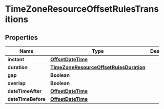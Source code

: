 # TimeZoneResourceOffsetRulesTransitions

## Properties
Name | Type | Description | Notes
------------ | ------------- | ------------- | -------------
**instant** | [**OffsetDateTime**](OffsetDateTime.md) |  |  [optional]
**duration** | [**TimeZoneResourceOffsetRulesDuration**](TimeZoneResourceOffsetRulesDuration.md) |  |  [optional]
**gap** | **Boolean** |  |  [optional]
**overlap** | **Boolean** |  |  [optional]
**dateTimeAfter** | [**OffsetDateTime**](OffsetDateTime.md) |  |  [optional]
**dateTimeBefore** | [**OffsetDateTime**](OffsetDateTime.md) |  |  [optional]
